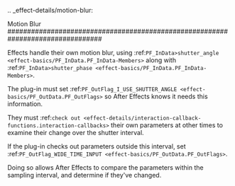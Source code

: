 .. _effect-details/motion-blur:

Motion Blur
################################################################################

Effects handle their own motion blur, using :ref:`PF_InData>shutter_angle <effect-basics/PF_InData.PF_InData-Members>` along with :ref:`PF_InData>shutter_phase <effect-basics/PF_InData.PF_InData-Members>`.

The plug-in must set :ref:`PF_OutFlag_I_USE_SHUTTER_ANGLE <effect-basics/PF_OutData.PF_OutFlags>` so After Effects knows it needs this information.

They must :ref:`check out <effect-details/interaction-callback-functions.interaction-callbacks>` their own parameters at other times to examine their change over the shutter interval.

If the plug-in checks out parameters outside this interval, set :ref:`PF_OutFlag_WIDE_TIME_INPUT <effect-basics/PF_OutData.PF_OutFlags>`.

Doing so allows After Effects to compare the parameters within the sampling interval, and determine if they've changed.

